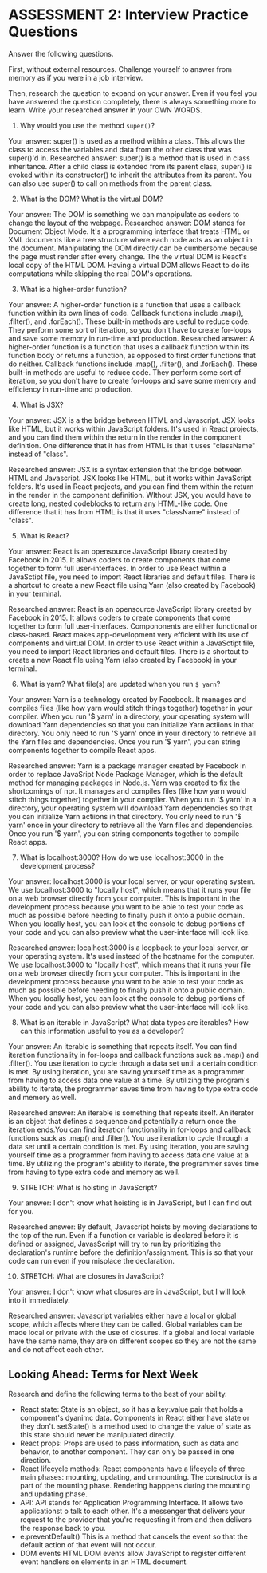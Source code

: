 # ASSESSMENT 2: Interview Practice Questions
Answer the following questions.

First, without external resources. Challenge yourself to answer from memory as if you were in a job interview.

Then, research the question to expand on your answer. Even if you feel you have answered the question completely, there is always something more to learn. Write your researched answer in your OWN WORDS.

1. Why would you use the method `super()`?

  Your answer:
    super() is used as a method within a class. This allows the class to access the variables and data from the other class that was super()'d in.
  Researched answer:
    super() is a method that is used in class inheritance. After a child class is extended from its parent class, super() is evoked within its constructor() to  inherit the attributes from its parent. You can also use super() to call on methods from the parent class.



2. What is the DOM? What is the virtual DOM?

  Your answer:
    The DOM is something we can manpipulate as coders to change the layout of the webpage.
  Researched answer:
    DOM stands for Document Object Mode. It's a programming interface that treats HTML or XML documents like a tree structure where each node acts as an object in the document. Manipulating the DOM directly can be cumbersome because the page must render after every change. The the virtual DOM is React's local copy of the HTML DOM. Having a virtual DOM allows React to do its computations while skipping the real DOM's operations.



3. What is a higher-order function?

  Your answer:
    A higher-order function is a function that uses a callback function within its own lines of code. Callback functions include .map(), .filter(), and .forEach(). These built-in methods are useful to reduce code. They perform some sort of iteration, so you don't have to create for-loops and save some memory in run-time and production. 
  Researched answer:
    A higher-order function is a function that uses a callback function within its function body or returns a function, as opposed to first order functions that do neither. Callback functions include .map(), .filter(), and .forEach(). These built-in methods are useful to reduce code. They perform some sort of iteration, so you don't have to create for-loops and save some memory and efficiency in run-time and production. 


4. What is JSX?

  Your answer:
    JSX is a the bridge between HTML and Javascript. JSX looks like HTML, but it works within JavaScript folders. It's used in React projects, and you can find them within the return in the render in the component definition. One difference that it has from HTML is that it uses "className" instead of "class".

  Researched answer:
    JSX is a syntax extension that the bridge between HTML and Javascript. JSX looks like HTML, but it works within JavaScript folders. It's used in React projects, and you can find them within the return in the render in the component definition. WIthout JSX, you would have to create long, nested codeblocks to return any HTML-like code. One difference that it has from HTML is that it uses "className" instead of "class".


5. What is React?

  Your answer:
    React is an opensource JavaScript library created by Facebook in 2015. It allows coders to create components that come together to form full user-interfaces. In order to use React within a JavaSctipt file, you need to import React libraries and default files. There is a shortcut to create a new React file using Yarn (also created by Facebook) in your terminal.
    
  Researched answer:
    React is an opensource JavaScript library created by Facebook in 2015. It allows coders to create components that come together to form full user-interfaces. Compononents are either functional or class-based. React makes app-development very efficient with its use of components and virtual DOM. In order to use React within a JavaSctipt file, you need to import React libraries and default files. There is a shortcut to create a new React file using Yarn (also created by Facebook) in your terminal.


6. What is yarn? What file(s) are updated when you run `$ yarn`?

  Your answer:
    Yarn is a technology created by Facebook. It manages and compiles files (like how yarn would stitch things together) together in your compiler. When you run '$ yarn' in a directory, your operating system will download Yarn dependencies so that you can initialize Yarn actiions in that directory. You only need to run '$ yarn' once in your directory to retrieve all the Yarn files and dependencies. Once you run '$ yarn', you can string components together to compile React apps.

  Researched answer:
    Yarn is a package manager created by Facebook in order to replace JavaSript Node Package Manager, which is the default method for managing packages in Node.js. Yarn was created to fix the shortcomings of npr. It manages and compiles files (like how yarn would stitch things together) together in your compiler. When you run '$ yarn' in a directory, your operating system will download Yarn dependencies so that you can initialize Yarn actiions in that directory. You only need to run '$ yarn' once in your directory to retrieve all the Yarn files and dependencies. Once you run '$ yarn', you can string components together to compile React apps.


7. What is localhost:3000? How do we use localhost:3000 in the development process?

  Your answer:
    localhost:3000 is your local server, or your operating system. We use localhost:3000 to "locally host", which means that it runs your file on a web browser directly from your computer. This is important in the development process because you want to be able to test your code as much as possible before needing to finally push it onto a public domain. When you locally host, you can look at the console to debug portions of your code and you can also preview what the user-interface will look like.

  Researched answer:
    localhost:3000 is a loopback to your local server, or your operating system. It's used instead of the hostname for the computer. We use localhost:3000 to "locally host", which means that it runs your file on a web browser directly from your computer. This is important in the development process because you want to be able to test your code as much as possible before needing to finally push it onto a public domain. When you locally host, you can look at the console to debug portions of your code and you can also preview what the user-interface will look like.


8. What is an iterable in JavaScript? What data types are iterables? How can this information useful to you as a developer?

  Your answer:
    An iterable is something that repeats itself. You can find iteration functionality in for-loops and callback functions suck as .map() and .filter(). You use iteration to cycle through a data set until a certain condition is met. By using iteration, you are saving yourself time as a programmer from having to access data one value at a time. By utilizing the program's abiility to iterate, the programmer saves time from having to type extra code and memory as well.

  Researched answer:
    An iterable is something that repeats itself. An iterator is an object that defines a sequence and potentially a return once the iteration ends.You can find iteration functionality in for-loops and callback functions suck as .map() and .filter(). You use iteration to cycle through a data set until a certain condition is met. By using iteration, you are saving yourself time as a programmer from having to access data one value at a time. By utilizing the program's abiility to iterate, the programmer saves time from having to type extra code and memory as well.


9. STRETCH: What is hoisting in JavaScript?

  Your answer:
    I don't know what hoisting is in JavaScript, but I can find out for you.

  Researched answer:
    By default, Javascript hoists by moving declarations to the top of the run. Even if a function or variable is declared before it is defined or assigned, JavasScript will try to run by prioritizing the declaration's runtime before the definition/assignment. This is so that your code can run even if you misplace the declaration.


10. STRETCH: What are closures in JavaScript?

  Your answer:
    I don't know what closures are in JavaScript, but I will look into it immediately.

  Researched answer:
    Javascript variables either have a local or global scope, which affects where they can be called. Global variables can be made local or private with the use of closures.  If a global and local variable have the same name, they are on different scopes so they are not the same and do not affect each other.


## Looking Ahead: Terms for Next Week

Research and define the following terms to the best of your ability.
- React state:
    State is an object, so it has a key:value pair that holds a component's dyanimc data. Components in React either have state or they don't. setState() is a method used to change the value of state as this.state should never be manipulated directly.
- React props:
    Props are used to pass information, such as data and behavior, to another component. They can only be passed in one direction. 
- React lifecycle methods:
    React components have a lifecycle of three main phases: mounting, updating, and unmounting. The constructor is a part of the mounting phase. Rendering happpens during the mounting and updating phase. 
- API:
    API stands for Application Programming Interface. It allows two applicationst o talk to each other. It's a messenger that delivers your request to the provider that you're requesting it from and then delivers the response back to you.
- e.preventDefault()
    This is a method that cancels the event so that the default action of that event will not occur.
- DOM events
    HTML DOM events allow JavaScript to register different event handlers on elements in an HTML document.
